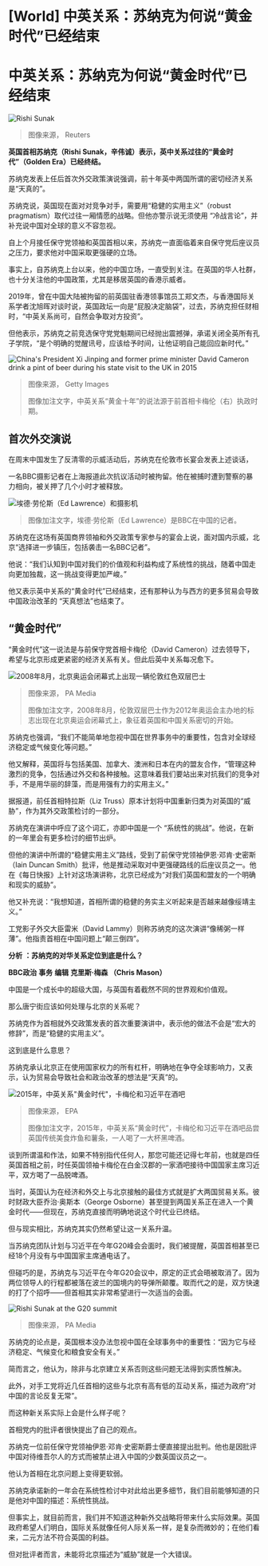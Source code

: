 # [World] 中英关系：苏纳克为何说“黄金时代”已经结束

#  中英关系：苏纳克为何说“黄金时代”已经结束


![Rishi Sunak](_127811099_sunakreuters.jpg)

> 图像来源，  Reuters

**英国首相苏纳克（Rishi Sunak，辛伟诚）表示，英中关系过往的“黄金时代”（Golden Era）已经终结。**

苏纳克发表上任后首次外交政策演说强调，前十年英中两国所谓的密切经济关系是“天真的”。

苏纳克说，英国现在面对对竞争对手，需要用“稳健的实用主义”（​​robust pragmatism）取代过往一厢情愿的战略。但他亦警示说无须使用 “冷战言论”，并补充说中国对全球的意义不容忽视。

自上个月接任保守党领袖和英国首相以来，苏纳克一直面临着来自保守党后座议员之压力，要求他对中国采取更强硬的立场。

事实上，自苏纳克上台以来，他的中国立场，一直受到关注。在英国的华人社群，也十分关注他的中国政策，尤其是移居英国的香港示威者。

2019年，曾在中国大陆被拘留的前英国驻香港领事馆员工郑文杰，与香港国际关系学者沈旭晖对谈时说，英国政坛一向是“屁股决定脑袋”，过去，苏纳克担任财相时，“中英关系尚可，自然会争取对方投资”。

但他表示，苏纳克之前竞选保守党党魁期间已经抛出震撼弹，承诺关闭全英所有孔子学院，“是个明确的觉醒讯号，应该给予时间，让他证明自己能回应新时代。”

![China's President Xi Jinping and former prime minister David Cameron drink a pint of beer during his state visit to the UK in 2015](_127812054_cameronandxipints.png)

> 图像来源，  Getty Images
>
> 图像加注文字，中英关系“黄金十年”的说法源于前首相卡梅伦（右）执政时期。

##  首次外交演说

在周末中国发生了反清零的示威活动后，苏纳克在伦敦市长宴会发表上述谈话，

一名BBC摄影记者在上海报道此次抗议活动时被拘留。他在被捕时遭到警察的暴力相向，被关押了几个小时才被释放。

![埃德·劳伦斯（Ed Lawrence）和摄影机](_127802453_edlawrence1.png)

> 图像加注文字，埃德·劳伦斯（Ed Lawrence）是BBC在中国的记者。

苏纳克在这场有英国商界领袖和外交政策专家参与的宴会上说，面对国内示威，北京“选择进一步镇压，包括袭击一名BBC记者”。

他说：“我们认知到中国对我们的价值观和利益构成了系统性的挑战，随着中国走向更加独裁，这一挑战变得更加严峻。”

他又表示英中关系的“黄金时代”已经结束，还有那种认为与西方的更多贸易会导致中国政治改革的 “天真想法”也结束了。

##  “黄金时代”

“黄金时代”这一说法是与前保守党首相卡梅伦（David Cameron）过去领导下，希望与北京形成更紧密的经济关系有关。但此后英中关系每况愈下。

![2008年8月，北京奥运会闭幕式上出现一辆伦敦红色双层巴士](_126553003_d7af7425-fab6-4108-a8a2-c9a62eb180e5.jpg)

> 图像来源，  PA Media
>
> 图像加注文字，2008年8月，伦敦双层巴士作为2012年奥运会主办地的标志出现在北京奥运会闭幕式上，象征着英国和中国关系密切的开始。

苏纳克也强调，“我们不能简单地忽视中国在世界事务中的重要性，包含对全球经济稳定或气候变化等问题。”

他又解释，英国将与包括美国、加拿大、澳洲和日本在内的盟友合作，“管理这种激烈的竞争，包括通过外交和各种接触。这意味着我们要站出来对抗我们的竞争对手，不是用华丽的辞藻，而是用强有力的实用主义。”

据报道，前任首相特拉斯（Liz Truss）原本计划将中国重新归类为对英国的“威胁”，作为其外交政策检讨的一部分。

苏纳克在演讲中呼应了这个词汇，亦即中国是一个 “系统性的挑战”。他说，在新的一年里会有更多检讨的细节出炉。

但他的演讲中所谓的“稳健实用主义”路线，受到了前保守党领袖伊恩·邓肯·史密斯（​​Iain Duncan Smith）批评，他是推动采取对中更强硬路线的后座议员之一。他在《每日快报》上针对这场演讲称，北京已经成为“对我们英国和盟友的一个明确和现实的威胁”。

他又补充说：“我想知道，首相所谓的稳健的务实主义听起来是否越来越像绥靖主义。”

工党影子外交大臣雷米（David Lammy）则称苏纳克的这次演讲“像稀粥一样薄”。他指责首相在中国问题上“颠三倒四”。

**分析** **：苏纳克的对华关系定位到底是什么？**

**BBC政治** **事务** **编辑** **克里斯·梅森 （Chris Mason）**

中国是一个成长中的超级大国，与英国有着截然不同的世界观和价值观。

那么唐宁街应该如何处理与北京的关系呢？

苏纳克作为首相就外交政策发表的首次重要演讲中，表示他的做法不会是“宏大的修辞”，而是“稳健的实用主义”。

这到底是什么意思？

苏纳克承认北京正在使用国家权力的所有杠杆，明确地在争夺全球影响力，又表示，认为贸易会导致社会和政治改革的想法是“天真”的。

![2015年，中英关系"黄金时代"，卡梅伦和习近平在酒吧](_115586102_4e502ecf-ee2c-4fed-b966-7ab2c56e21d2.jpg)

> 图像来源，  EPA
>
> 图像加注文字，2015年，中英关系“黄金时代”，卡梅伦和习近平在酒吧品尝英国传统美食炸鱼和薯条，一人喝了一大杯黑啤酒。

谈到所谓温和作法，如果不特别指代任何人，那您可能还记得七年前，也就是四任英国首相之前，时任英国领袖卡梅伦在白金汉郡的一家酒吧接待中国国家主席习近平，双方喝了一品脱啤酒。

当时，英国认为在经济和外交上与北京接触的最佳方式就是扩大两国贸易关系。彼时财政大臣乔治·奥斯本（George Osborne）甚至提到两国关系正在进入一个黄金时代——但现在，苏纳克直接而明确地说这个时代业已终结。

但与现实相比，苏纳克其实仍然希望让这一关系升温。

当苏纳克团队计划与习近平在今年G20峰会会面时，我们被提醒，英国首相甚至已经18个月没有与中国国家主席通电话了。

但碰巧的是，苏纳克与习近平在今年G20会议中，原定的正式会晤被取消了。因为两位领导人的行程都被落在波兰的国境内的导弹所颠覆。取而代之的是，双方快速的打了个招呼——但首相其实非常希望进行一次适当的会面。

![Rishi Sunak at the G20 summit](_127811103_sunakg20pamedia.jpg)

> 图像来源，  PA Media

苏纳克的论点是，英国根本没办法忽视中国在全球事务中的重要性：“因为它与经济稳定、气候变化和粮食安全有关。”

简而言之，他认为，除非与北京建立关系否则这些问题无法得到实质性解决。

此外，对手工党将近几任首相的这些与北京有高有低的互动关系，描述为政府“对中国的言论反复无常”。

而这种新关系实际上会是什么样子呢？

首相党内的批评者很快提出了自己的观点。

苏纳克一位前任保守党领袖伊恩·邓肯·史密斯爵士便直接提出批判。他也是因批评中国对待维吾尔人的方式而被禁止进入中国的少数英国议员之一。

他认为首相在北京问题上变得更软弱。

苏纳克承诺新的一年会在系统性检讨中对此给出更多细节，我们目前能够知道的只是他对中国的描述：系统性挑战。

但事实上，就目前而言，我们并不知道这种新外交战略将带来什么实际效果。英国政府希望人们明白，国际关系就像任何人际关系一样，是复杂而微妙的；在他们看来，二元方法不符合英国的利益。

但对批评者而言，未能将北京描述为“威胁”就是一个大错误。


